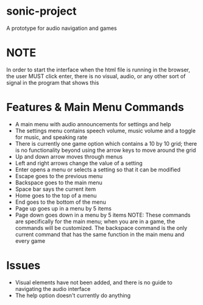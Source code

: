 # sonic-project
A prototype for audio navigation and games

# NOTE
In order to start the interface when the html file is running in the browser, the user MUST click enter, there is no visual, audio, or any other sort of signal in  the program that shows this

# Features & Main Menu Commands
* A main menu with audio announcements for settings and help
* The settings menu contains speech volume, music volume and a toggle for music, and speaking rate
* There is currently one game option which contains a 10 by 10 grid; there is no functionality beyond using the arrow keys to move around the grid
* Up and down arrow moves through menus
* Left and right arrows change the value of a setting
* Enter opens a menu or selects a setting so that it can be modified
* Escape goes to the previous menu
* Backspace goes to the main menu
* Space bar says the current item
* Home goes to the top of a menu
* End goes to the bottom of the menu
* Page up goes up in a menu by 5 items
* Page down goes down in a menu by 5 items
NOTE: These commands are specifically for the main menu; when you are in a game, the commands will be customized. The backspace command is the only current command that has the same function in the main menu and every game

# Issues
* Visual elements have not been added, and there is no guide to navigating the audio interface
* The help option doesn't currently do anything
